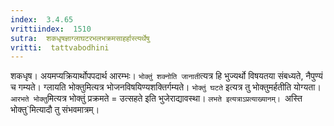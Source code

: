 ```yaml
---
index:  3.4.65
vrittiindex:  1510
sutra:  शकधृषज्ञाग्लाघटरभलभक्रमसाहर्हास्त्यर्थेषु
vritti:  tattvabodhini 
---
```


शकधृष। अयमप्यक्रियार्थोपपदार्थ आरम्भः। `भोक्तुं शक्नोति जानाती`त्यत्र हि भुज्यर्थो विषयतया संबध्यते, नैपुण्यं च गम्यते। ग्लायति भोक्तुमित्यत्र भोजनविषयिण्यशक्तिर्गम्यते। `भोक्तुं घटते` इत्यत्र तु भोक्तुमर्हतीति योग्यता। `आरभते भोक्तु`मित्यत्र भोक्तुं प्रक्रमते = उत्सहते इति भुजेराद्यावस्था। `लभते इत्यत्राऽप्रत्याख्यानम्। `अस्ति भोक्तु`मित्यादौ तु संभवमात्रम्। 

